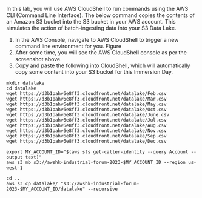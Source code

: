 In this lab, you will use AWS CloudShell to run commands using the AWS CLI (Command Line Interface). The below command copies the contents of an Amazon S3 bucket into the S3 bucket in your AWS account. This simulates the action of batch-ingesting data into your S3 Data Lake.

1. In the AWS Console, navigate to AWS CloudShell  to trigger a new command line environment for you. Figure
2. After some time, you will see the AWS CloudShell console as per the screenshot above.
3. Copy and paste the following into CloudShell, which will automatically copy some content into your S3 bucket for this Immersion Day.

```
mkdir datalake
cd datalake
wget https://d3b1pahv6e8ff3.cloudfront.net/datalake/Feb.csv
wget https://d3b1pahv6e8ff3.cloudfront.net/datalake/Mar.csv
wget https://d3b1pahv6e8ff3.cloudfront.net/datalake/May.csv
wget https://d3b1pahv6e8ff3.cloudfront.net/datalake/Oct.csv
wget https://d3b1pahv6e8ff3.cloudfront.net/datalake/June.csv
wget https://d3b1pahv6e8ff3.cloudfront.net/datalake/Jul.csv
wget https://d3b1pahv6e8ff3.cloudfront.net/datalake/Aug.csv
wget https://d3b1pahv6e8ff3.cloudfront.net/datalake/Nov.csv
wget https://d3b1pahv6e8ff3.cloudfront.net/datalake/Sep.csv
wget https://d3b1pahv6e8ff3.cloudfront.net/datalake/Dec.csv

export MY_ACCOUNT_ID="$(aws sts get-caller-identity --query Account --output text)"
aws s3 mb s3://awshk-industrial-forum-2023-$MY_ACCOUNT_ID --region us-west-1

cd ..
aws s3 cp datalake/ "s3://awshk-industrial-forum-2023-$MY_ACCOUNT_ID/datalake" --recursive

```

